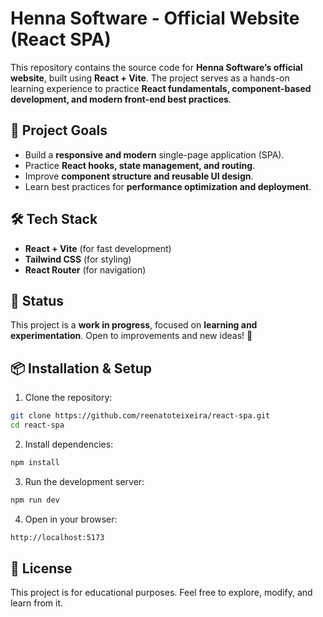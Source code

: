 # Henna Software - Official Website (React SPA)  

This repository contains the source code for **Henna Software’s official website**, built using **React + Vite**. The project serves as a hands-on learning experience to practice **React fundamentals, component-based development, and modern front-end best practices**.


## 🚀 Project Goals  
- Build a **responsive and modern** single-page application (SPA).  
- Practice **React hooks, state management, and routing**.  
- Improve **component structure and reusable UI design**.  
- Learn best practices for **performance optimization and deployment**.  

## 🛠 Tech Stack  
- **React + Vite** (for fast development)  
- **Tailwind CSS** (for styling)  
- **React Router** (for navigation)  

## 📌 Status  
This project is a **work in progress**, focused on **learning and experimentation**. Open to improvements and new ideas! 🚀

## 📦 Installation & Setup  
1. Clone the repository:  
```sh
git clone https://github.com/reenatoteixeira/react-spa.git
cd react-spa
```

2. Install dependencies:
```sh
npm install
```

3. Run the development server:
```sh
npm run dev
```

4. Open in your browser:
```sh
http://localhost:5173
```

## 📄 License
This project is for educational purposes. Feel free to explore, modify, and learn from it.
